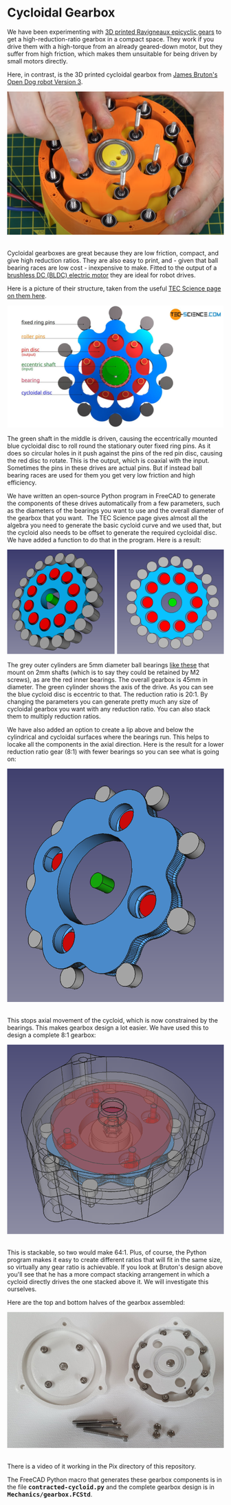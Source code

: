 Cycloidal Gearbox
=================

We have been experimenting with [3D printed Ravigneaux epicyclic gears](https://reprapltd.com/printing-ravigneaux-epicyclic-gearboxes/) to get a high-reduction-ratio gearbox in a compact space. They work if you drive them with a high-torque from an already geared-down motor, but they suffer from high friction, which makes them unsuitable for being driven by small motors directly. 

Here, in contrast, is the 3D printed cycloidal gearbox from [James Bruton's Open Dog robot Version 3](https://www.youtube.com/watch?v=yXA_KeuYpCY). 

![opendog gearbox](https://github.com/RepRapLtd/RobotComponents/blob/main/RRL-cycloidal-drive/Pix/open-dog-v3-gearbox.png)
  

Cycloidal gearboxes are great because they are low friction, compact, and give high reduction ratios. They are also easy to print, and - given that ball bearing races are low cost - inexpensive to make. Fitted to the output of a [brushless DC (BLDC) electric motor](https://reprapltd.com/3d-printed-electric-motor-some-assembly-required/) they are ideal for robot drives. 

Here is a picture of their structure, taken from the useful [TEC Science page on them here](https://www.tec-science.com/mechanical-power-transmission/planetary-gear/construction-of-the-cycloidal-disc/).

![cycliodal diagram](https://github.com/RepRapLtd/RobotComponents/blob/main/RRL-cycloidal-drive/Pix/how-it-works.jpg) 
 
The green shaft in the middle is driven, causing the eccentrically mounted blue cycloidal disc to roll round the stationary outer fixed ring pins. As it does so circular holes in it push against the pins of the red pin disc, causing the red disc to rotate. This is the output, which is coaxial with the input.  Sometimes the pins in these drives are actual pins. But if instead ball bearing races are used for them you get very low friction and high efficiency. 
 
We have written an open-source Python program in FreeCAD to generate the components of these drives automatically from a few parameters, such as the diameters of the bearings you want to use and the overall diameter of the gearbox that you want.  The TEC Science page gives almost all the algebra you need to generate the basic cycloid curve and we used that, but the cycloid also needs to be offset to generate the required cycloidal disc. We have added a function to do that in the program. Here is a result:
 
![Python examples](https://github.com/RepRapLtd/RobotComponents/blob/main/RRL-cycloidal-drive/Pix/cycloidal-drive3.png) 
  
The grey outer cylinders are 5mm diameter ball bearings [like these](https://www.amazon.co.uk/gp/product/B082PW27VY) that mount on 2mm shafts (which is to say they could be retained by M2 screws), as are the red inner bearings. The overall gearbox is 45mm in diameter. The green cylinder shows the axis of the drive. As you can see the blue cycloid disc is eccentric to that. The reduction ratio is 20:1. By changing the parameters you can generate pretty much any size of cycloidal gearbox you want with any reduction ratio. You can also stack them to multiply reduction ratios. 
  
We have also added an option to create a lip above and below the cylindrical and cycloidal surfaces where the bearings run. This helps to locake all the components in the axial direction. Here is the result for a lower reduction ratio gear (8:1) with fewer bearings so you can see what is going on:
  
![drive with lip](https://github.com/RepRapLtd/RobotComponents/blob/main/RRL-cycloidal-drive/Pix/cycloidal-drive-lip.png)  
   
This stops axial movement of the cycloid, which is now constrained by the bearings. This makes gearbox design a lot easier. We have used this to design a complete 8:1 gearbox:
    
![complete gearbox CAD](https://github.com/RepRapLtd/RobotComponents/blob/main/RRL-cycloidal-drive/Pix/gearbox-cad.png)   
     
This is stackable, so two would make 64:1. Plus, of course, the Python program makes it easy to create different ratios that will fit in the same size, so virtually any gear ratio is achievable. If you look at Bruton's design above you'll see that he has a more compact stacking arrangement in which a cycloid directly drives the one stacked above it. We will investigate this ourselves. 
     
Here are the top and bottom halves of the gearbox assembled: 
     
![gearbox in 2 halves](https://github.com/RepRapLtd/RobotComponents/blob/main/RRL-cycloidal-drive/Pix/gearbox-halves.jpg)   
     
There is a video of it working in the Pix directory of this repository. 
     
The FreeCAD Python macro that generates these gearbox components is in the file **<span style="font-family: 'andale mono', monospace;">contracted-cycloid.py</span>** and the complete gearbox design is in **<span style="font-family: 'andale mono', monospace;">Mechanics/gearbox.FCStd</span>**.

